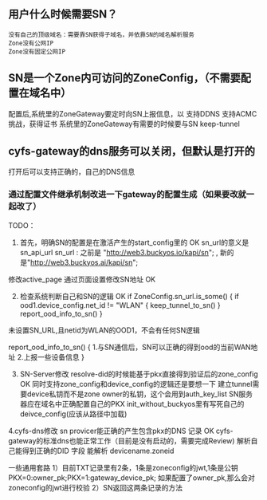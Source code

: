 ## 用户什么时候需要SN？ 
    没有自己的顶级域名：需要靠SN获得子域名，并依靠SN的域名解析服务
    Zone没有公网IP
    Zone没有固定公网IP



## SN是一个Zone内可访问的ZoneConfig，（不需要配置在域名中）
配置后,系统里的ZoneGateway要定时向SN上报信息，以
        支持DDNS
        支持ACMC挑战，获得证书
系统里的ZoneGateway有需要的时候要与SN keep-tunnel

## cyfs-gateway的dns服务可以关闭，但默认是打开的
打开后可以支持正确的，自己的DNS信息

### 通过配置文件继承机制改进一下gateway的配置生成（如果要改就一起改了）


TODO：
1. 首先，明确SN的配置是在激活产生的start_config里的 OK 
sn_url的意义是sn_api_url
sn_url : 之前是 "http://web3.buckyos.io/kapi/sn"; , 新的是"http://web3.buckyos.ai/kapi/sn";

修改active_page 通过页面设置修改SN地址 OK 

2. 检查系统判断自己和SN的逻辑 OK
if ZoneConfig.sn_url.is_some() {
    if ood1.device_config.net_id != "WLAN" {
        keep_tunnel_to_sn()
    }
    report_ood_info_to_sn()
}

未设置SN_URL,且netid为WLAN的OOD1，不会有任何SN逻辑

report_ood_info_to_sn() {
    1.与SN通信后，SN可以正确的得到ood的当前WAN地址
    2.上报一些设备信息
}


3. SN-Server修改
resolve-did的时候能基于pkx直接得到验证后的zone_config OK 
    同时支持zone_config和device_config的逻辑还是要想一下
    建立tunnel需要device私钥而不是zone owner的私钥，这个会用到auth_key_list
SN服务器应在域名中正确配置自己的PKX
init_without_buckyos里有写死自己的deivce_config(应该从路径中加载)

4.cyfs-dns修改
sn provicer能正确的产生包含pkx的DNS 记录 OK 
cyfs-gateway的标准dns也能正常工作（目前是没有启动的，需要完成Review)
    解析自己能得到正确的DID 字段
    能解析 devicename.zoneid


一些通用套路
1）目前TXT记录里有2条，1条是zoneconfig的jwt,1条是公钥
PKX=0:owner_pk;PKX=1:gateway_device_pk;
如果配置了owner_pk,那么会对zoneconfig的jwt进行校验
2）SN返回这两条记录的方法

